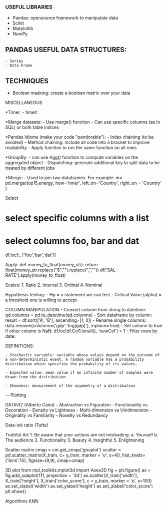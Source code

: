 ### USEFUL LIBRARIES
- Pandas: opensource framework to manipulate data
- Scikit
- Matplotlib
- NumPy

## PANDAS USEFUL DATA STRUCTURES:
	- Series
	- Data Frame

## TECHNIQUES
  - Boolean masking: create a boolean matrix over your data

MISCELLANEOUS

  *Timer:
    - timeit

  *Merge datasets:
    - Use merge() function
    - Can use specific columns (as in SQL) or both table indices

  *Pandas Idioms (make your code "pandorable"):
    - Index chaining (to be avoided)
    - Method chaining: include all code into a bracket to improve readability
    - Apply function to run the same function on all rows

  *GroupBy:
    -  can use Agg() function to compute variables on the aggregated object
    - Dispatching: generate additional key to split data to be treated by different jobs
  
  *Merge: 
    - Used to join two dataframes. For example: m= pd.merge(top15,energy, how='inner', left_on='Country', right_on = 'Country' )

Select
# select specific columns with a list
# select columns foo, bar and dat
df.loc[:, ['foo','bar','dat']]


Apply:
def money_to_float(money_str):
    return float(money_str.replace("$","").replace(",",""))
df['SAL-RATE'].apply(money_to_float)
> 

  Scales:
    1. Ratio
    2. Interval
    3. Ordinal
    4. Nominal

Hypothesis testing:
	- Hp = a statement we can test
	- Critical Value (alpha) = a threshold one is willing to accept


COLUMN MANIPULATION
	- Convert column from string to datetime:
  qd.columns = pd.to_datetime(qd.columns)
	- Sort dataframe by column:
	result = df.sort(['A', 'B'], ascending=[1, 0])
	- Rename single columns:
	data.rename(columns={'gdp':'log(gdp)'}, inplace=True)
	- Set column to true if other column is NaN:
	df.loc[df.Col1.isnull(), 'newCol'] = 1
	- Filter rows by date:
	
DEFINITIONS:

	- Stochastic variable: variable whose values depend on the outcome of a non-deterministic event. A random variable has a probability distribution which specifies the probability of its values.

	- Expected value: mean value if an infinite number of samples were drawn from the distribution

	- Skewness: measurement of the asymmetry of a distribution

--
Plotting

DATAVIZ (Alberto Cairo)
	- Abstraction vs Figuration
	- Functionality vs Decoration
	- Density vs Lightness
	- Multi-dimension vs Unidimension
	- Originality vs Familiarity
	- Novelty vs Redundancy

Data-ink ratio (Tufte)

Truthful Art
	1. Be aware that your actions are not misleading:
		a. Yourself
		b. The audience
	2. Functionality
	3. Beauty
	4. Insightful
	5. Enlightening

Scatter matrix
cmap = cm.get_cmap('gnuplot')
scatter = pd.scatter_matrix(X_train, c= y_train, marker = 'o', s=40, hist_kwds={'bins':15}, figsize=(9,9), cmap=cmap)

3D plot
from mpl_toolkits.mplot3d import Axes3D
fig = plt.figure()
ax = fig.add_subplot(111, projection = '3d')
ax.scatter(X_train['width'], X_train['height'], X_train['color_score'], c = y_train, marker = 'o', s=100)
ax.set_xlabel('width')
ax.set_ylabel('height')
ax.set_zlabel('color_score')
plt.show()

Algorithms
KNN

